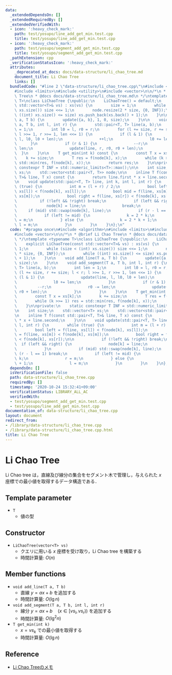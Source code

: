 ```yaml
---
data:
  _extendedDependsOn: []
  _extendedRequiredBy: []
  _extendedVerifiedWith:
  - icon: ':heavy_check_mark:'
    path: test/yosupo/line_add_get_min.test.cpp
    title: test/yosupo/line_add_get_min.test.cpp
  - icon: ':heavy_check_mark:'
    path: test/yosupo/segment_add_get_min.test.cpp
    title: test/yosupo/segment_add_get_min.test.cpp
  _pathExtension: cpp
  _verificationStatusIcon: ':heavy_check_mark:'
  attributes:
    _deprecated_at_docs: docs/data-structure/li_chao_tree.md
    document_title: Li Chao Tree
    links: []
  bundledCode: "#line 2 \"data-structure/li_chao_tree.cpp\"\n#include <algorithm>\n\
    #include <limits>\n#include <utility>\n#include <vector>\n\n/*\n * @brief Li Chao\
    \ Tree\n * @docs docs/data-structure/li_chao_tree.md\n */\ntemplate <typename\
    \ T>\nclass LiChaoTree {\npublic:\n    LiChaoTree() = default;\n    explicit LiChaoTree(const\
    \ std::vector<T>& vs) : xs(vs) {\n        size = 1;\n        while (size < (int)\
    \ xs.size()) size <<= 1;\n        node.resize(2 * size, {0, INF});\n        while\
    \ ((int) xs.size() <= size) xs.push_back(xs.back() + 1);\n    }\n\n    void add_line(T\
    \ a, T b) {\n        update({a, b}, 1, 0, size);\n    }\n\n    void add_segment(T\
    \ a, T b, int l, int r) {\n        std::pair<T, T> line(a, b);\n        int len\
    \ = 1;\n        int l0 = l, r0 = r;\n        for (l += size, r += size; l < r;\
    \ l >>= 1, r >>= 1, len <<= 1) {\n            if (l & 1) {\n                update(line,\
    \ l, l0, l0 + len);\n                ++l;\n                l0 += len;\n      \
    \      }\n            if (r & 1) {\n                --r;\n                r0 -=\
    \ len;\n                update(line, r, r0, r0 + len);\n            }\n      \
    \  }\n    }\n\n    T get_min(int k) const {\n        const T x = xs[k];\n    \
    \    k += size;\n        T res = f(node[k], x);\n        while (k >>= 1) res =\
    \ std::min(res, f(node[k], x));\n        return res;\n    }\n\nprivate:\n    static\
    \ constexpr T INF = std::numeric_limits<T>::max();\n\n    int size;\n    std::vector<T>\
    \ xs;\n    std::vector<std::pair<T, T>> node;\n\n    inline T f(const std::pair<T,\
    \ T>& line, T x) const {\n        return line.first * x + line.second;\n    }\n\
    \n    void update(std::pair<T, T> line, int k, int l, int r) {\n        while\
    \ (true) {\n            int m = (l + r) / 2;\n            bool left = f(line,\
    \ xs[l]) < f(node[k], xs[l]);\n            bool mid = f(line, xs[m]) < f(node[k],\
    \ xs[m]);\n            bool right = f(line, xs[r]) < f(node[k], xs[r]);\n\n  \
    \          if (!left && !right) break;\n            if (left && right) {\n   \
    \             node[k] = line;\n                break;\n            }\n       \
    \     if (mid) std::swap(node[k], line);\n            if (r - l == 1) break;\n\
    \            if (left != mid) {\n                k = 2 * k;\n                r\
    \ = m;\n            } else {\n                k = 2 * k + 1;\n               \
    \ l = m;\n            }\n        }\n    }\n};\n"
  code: "#pragma once\n#include <algorithm>\n#include <limits>\n#include <utility>\n\
    #include <vector>\n\n/*\n * @brief Li Chao Tree\n * @docs docs/data-structure/li_chao_tree.md\n\
    \ */\ntemplate <typename T>\nclass LiChaoTree {\npublic:\n    LiChaoTree() = default;\n\
    \    explicit LiChaoTree(const std::vector<T>& vs) : xs(vs) {\n        size =\
    \ 1;\n        while (size < (int) xs.size()) size <<= 1;\n        node.resize(2\
    \ * size, {0, INF});\n        while ((int) xs.size() <= size) xs.push_back(xs.back()\
    \ + 1);\n    }\n\n    void add_line(T a, T b) {\n        update({a, b}, 1, 0,\
    \ size);\n    }\n\n    void add_segment(T a, T b, int l, int r) {\n        std::pair<T,\
    \ T> line(a, b);\n        int len = 1;\n        int l0 = l, r0 = r;\n        for\
    \ (l += size, r += size; l < r; l >>= 1, r >>= 1, len <<= 1) {\n            if\
    \ (l & 1) {\n                update(line, l, l0, l0 + len);\n                ++l;\n\
    \                l0 += len;\n            }\n            if (r & 1) {\n       \
    \         --r;\n                r0 -= len;\n                update(line, r, r0,\
    \ r0 + len);\n            }\n        }\n    }\n\n    T get_min(int k) const {\n\
    \        const T x = xs[k];\n        k += size;\n        T res = f(node[k], x);\n\
    \        while (k >>= 1) res = std::min(res, f(node[k], x));\n        return res;\n\
    \    }\n\nprivate:\n    static constexpr T INF = std::numeric_limits<T>::max();\n\
    \n    int size;\n    std::vector<T> xs;\n    std::vector<std::pair<T, T>> node;\n\
    \n    inline T f(const std::pair<T, T>& line, T x) const {\n        return line.first\
    \ * x + line.second;\n    }\n\n    void update(std::pair<T, T> line, int k, int\
    \ l, int r) {\n        while (true) {\n            int m = (l + r) / 2;\n    \
    \        bool left = f(line, xs[l]) < f(node[k], xs[l]);\n            bool mid\
    \ = f(line, xs[m]) < f(node[k], xs[m]);\n            bool right = f(line, xs[r])\
    \ < f(node[k], xs[r]);\n\n            if (!left && !right) break;\n          \
    \  if (left && right) {\n                node[k] = line;\n                break;\n\
    \            }\n            if (mid) std::swap(node[k], line);\n            if\
    \ (r - l == 1) break;\n            if (left != mid) {\n                k = 2 *\
    \ k;\n                r = m;\n            } else {\n                k = 2 * k\
    \ + 1;\n                l = m;\n            }\n        }\n    }\n};"
  dependsOn: []
  isVerificationFile: false
  path: data-structure/li_chao_tree.cpp
  requiredBy: []
  timestamp: '2020-10-24 15:32:41+09:00'
  verificationStatus: LIBRARY_ALL_AC
  verifiedWith:
  - test/yosupo/segment_add_get_min.test.cpp
  - test/yosupo/line_add_get_min.test.cpp
documentation_of: data-structure/li_chao_tree.cpp
layout: document
redirect_from:
- /library/data-structure/li_chao_tree.cpp
- /library/data-structure/li_chao_tree.cpp.html
title: Li Chao Tree
---
```

# Li Chao Tree

Li Chao tree は，直線及び線分の集合をセグメント木で管理し，与えられた $x$ 座標での最小値を取得するデータ構造である．

## Template parameter

- `T`
    - 値の型

## Constructor

- `LiChaoTree(vector<T> vs)`
    - クエリに用いる $x$ 座標を受け取り，Li Chao tree を構築する
    - 時間計算量: $O(n)$

## Member functions

- `void add_line(T a, T b)`
    - 直線 $y = ax + b$ を追加する
    - 時間計算量: $O(\lg n)$
- `void add_segment(T a, T b, int l, int r)`
    - 線分 $y = ax + b \quad (x \in [vs_l, vs_r))$ を追加する
    - 時間計算量: $O(\lg^2 n)$
- `T get_min(int k)`
    - $x = vs_k$ での最小値を取得する
    - 時間計算量: $O(\lg n)$

## Reference

- [Li Chao Treeのメモ](https://smijake3.hatenablog.com/entry/2018/06/16/144548)